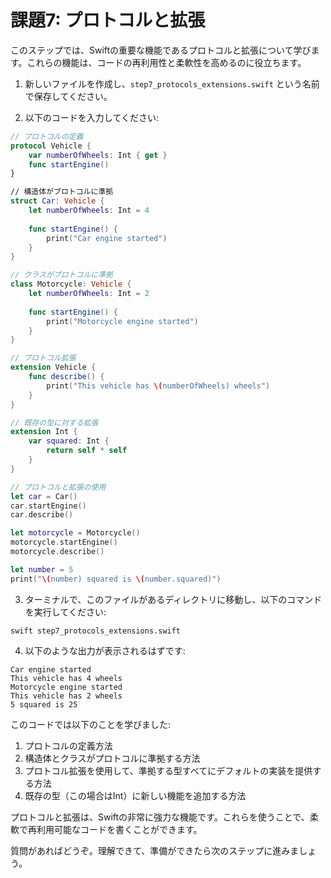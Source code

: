 
# 課題7: プロトコルと拡張

このステップでは、Swiftの重要な機能であるプロトコルと拡張について学びます。これらの機能は、コードの再利用性と柔軟性を高めるのに役立ちます。

1. 新しいファイルを作成し、`step7_protocols_extensions.swift` という名前で保存してください。

2. 以下のコードを入力してください:

```swift
// プロトコルの定義
protocol Vehicle {
    var numberOfWheels: Int { get }
    func startEngine()
}

// 構造体がプロトコルに準拠
struct Car: Vehicle {
    let numberOfWheels: Int = 4
    
    func startEngine() {
        print("Car engine started")
    }
}

// クラスがプロトコルに準拠
class Motorcycle: Vehicle {
    let numberOfWheels: Int = 2
    
    func startEngine() {
        print("Motorcycle engine started")
    }
}

// プロトコル拡張
extension Vehicle {
    func describe() {
        print("This vehicle has \(numberOfWheels) wheels")
    }
}

// 既存の型に対する拡張
extension Int {
    var squared: Int {
        return self * self
    }
}

// プロトコルと拡張の使用
let car = Car()
car.startEngine()
car.describe()

let motorcycle = Motorcycle()
motorcycle.startEngine()
motorcycle.describe()

let number = 5
print("\(number) squared is \(number.squared)")
```

3. ターミナルで、このファイルがあるディレクトリに移動し、以下のコマンドを実行してください:

```
swift step7_protocols_extensions.swift
```

4. 以下のような出力が表示されるはずです:

```
Car engine started
This vehicle has 4 wheels
Motorcycle engine started
This vehicle has 2 wheels
5 squared is 25
```

このコードでは以下のことを学びました:

1. プロトコルの定義方法
2. 構造体とクラスがプロトコルに準拠する方法
3. プロトコル拡張を使用して、準拠する型すべてにデフォルトの実装を提供する方法
4. 既存の型（この場合はInt）に新しい機能を追加する方法

プロトコルと拡張は、Swiftの非常に強力な機能です。これらを使うことで、柔軟で再利用可能なコードを書くことができます。

質問があればどうぞ。理解できて、準備ができたら次のステップに進みましょう。
